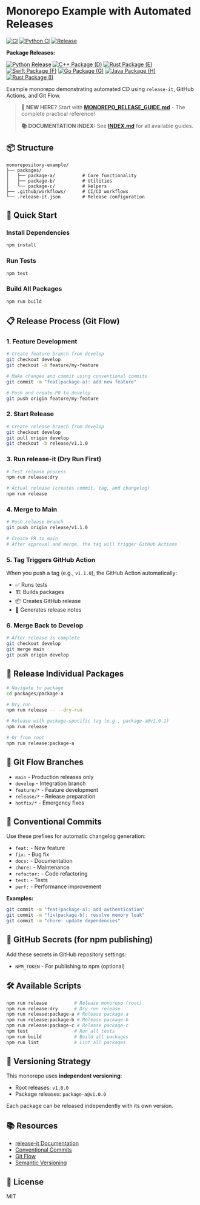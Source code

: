 # Monorepo Example with Automated Releases

[![CI](https://github.com/codefuturist/monorepository-example/actions/workflows/ci.yml/badge.svg)](https://github.com/codefuturist/monorepository-example/actions/workflows/ci.yml)
[![Python CI](https://github.com/codefuturist/monorepository-example/actions/workflows/python-ci.yml/badge.svg)](https://github.com/codefuturist/monorepository-example/actions/workflows/python-ci.yml)
[![Release](https://github.com/codefuturist/monorepository-example/actions/workflows/release.yml/badge.svg)](https://github.com/codefuturist/monorepository-example/actions/workflows/release.yml)

**Package Releases:**

[![Python Release](https://github.com/codefuturist/monorepository-example/actions/workflows/python-release.yml/badge.svg)](https://github.com/codefuturist/monorepository-example/actions/workflows/python-release.yml)
[![C++ Package (D)](https://github.com/codefuturist/monorepository-example/actions/workflows/package-d-release.yml/badge.svg)](https://github.com/codefuturist/monorepository-example/actions/workflows/package-d-release.yml)
[![Rust Package (E)](https://github.com/codefuturist/monorepository-example/actions/workflows/package-e-release.yml/badge.svg)](https://github.com/codefuturist/monorepository-example/actions/workflows/package-e-release.yml)
[![Swift Package (F)](https://github.com/codefuturist/monorepository-example/actions/workflows/swift-release.yml/badge.svg)](https://github.com/codefuturist/monorepository-example/actions/workflows/swift-release.yml)
[![Go Package (G)](https://github.com/codefuturist/monorepository-example/actions/workflows/package-g-release.yml/badge.svg)](https://github.com/codefuturist/monorepository-example/actions/workflows/package-g-release.yml)
[![Java Package (H)](https://github.com/codefuturist/monorepository-example/actions/workflows/java-release.yml/badge.svg)](https://github.com/codefuturist/monorepository-example/actions/workflows/java-release.yml)
[![Rust Package (I)](https://github.com/codefuturist/monorepository-example/actions/workflows/package-i-release.yml/badge.svg)](https://github.com/codefuturist/monorepository-example/actions/workflows/package-i-release.yml)

Example monorepo demonstrating automated CD using `release-it`, GitHub Actions, and Git Flow.

> **🚀 NEW HERE?** Start with **[MONOREPO_RELEASE_GUIDE.md](./MONOREPO_RELEASE_GUIDE.md)** - The complete practical reference!
>
> **📚 DOCUMENTATION INDEX:** See **[INDEX.md](./INDEX.md)** for all available guides.

## 📦 Structure

```
monorepository-example/
├── packages/
│   ├── package-a/          # Core functionality
│   ├── package-b/          # Utilities
│   └── package-c/          # Helpers
├── .github/workflows/      # CI/CD workflows
└── .release-it.json        # Release configuration
```

## 🚀 Quick Start

### Install Dependencies

```bash
npm install
```

### Run Tests

```bash
npm test
```

### Build All Packages

```bash
npm run build
```

## 📋 Release Process (Git Flow)

### 1. Feature Development

```bash
# Create feature branch from develop
git checkout develop
git checkout -b feature/my-feature

# Make changes and commit using conventional commits
git commit -m "feat(package-a): add new feature"

# Push and create PR to develop
git push origin feature/my-feature
```

### 2. Start Release

```bash
# Create release branch from develop
git checkout develop
git pull origin develop
git checkout -b release/v1.1.0
```

### 3. Run release-it (Dry Run First)

```bash
# Test release process
npm run release:dry

# Actual release (creates commit, tag, and changelog)
npm run release
```

### 4. Merge to Main

```bash
# Push release branch
git push origin release/v1.1.0

# Create PR to main
# After approval and merge, the tag will trigger GitHub Actions
```

### 5. Tag Triggers GitHub Action

When you push a tag (e.g., `v1.1.0`), the GitHub Action automatically:

- ✅ Runs tests
- 🏗️ Builds packages
- 📦 Creates GitHub release
- 📝 Generates release notes

### 6. Merge Back to Develop

```bash
# After release is complete
git checkout develop
git merge main
git push origin develop
```

## 🔖 Release Individual Packages

```bash
# Navigate to package
cd packages/package-a

# Dry run
npm run release -- --dry-run

# Release with package-specific tag (e.g., package-a@v1.0.1)
npm run release

# Or from root
npm run release:package-a
```

## 🔄 Git Flow Branches

- `main` - Production releases only
- `develop` - Integration branch
- `feature/*` - Feature development
- `release/*` - Release preparation
- `hotfix/*` - Emergency fixes

## 📝 Conventional Commits

Use these prefixes for automatic changelog generation:

- `feat:` - New feature
- `fix:` - Bug fix
- `docs:` - Documentation
- `chore:` - Maintenance
- `refactor:` - Code refactoring
- `test:` - Tests
- `perf:` - Performance improvement

**Examples:**

```bash
git commit -m "feat(package-a): add authentication"
git commit -m "fix(package-b): resolve memory leak"
git commit -m "chore: update dependencies"
```

## 🔐 GitHub Secrets (for npm publishing)

Add these secrets in GitHub repository settings:

- `NPM_TOKEN` - For publishing to npm (optional)

## 🛠️ Available Scripts

```bash
npm run release          # Release monorepo (root)
npm run release:dry      # Dry run release
npm run release:package-a # Release package-a
npm run release:package-b # Release package-b
npm run release:package-c # Release package-c
npm test                 # Run all tests
npm run build            # Build all packages
npm run lint             # Lint all packages
```

## 🎯 Versioning Strategy

This monorepo uses **independent versioning**:

- Root releases: `v1.0.0`
- Package releases: `package-a@v1.0.0`

Each package can be released independently with its own version.

## 📚 Resources

- [release-it Documentation](https://github.com/release-it/release-it)
- [Conventional Commits](https://www.conventionalcommits.org/)
- [Git Flow](https://nvie.com/posts/a-successful-git-branching-model/)
- [Semantic Versioning](https://semver.org/)

## 📄 License

MIT
